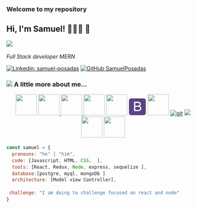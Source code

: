 ### Welcome to my repository 



<h2> Hi, I'm Samuel! 👦🏽‍💻 👋</h2>
<img src="https://elements-cover-images-0.imgix.net/37a16df5-688a-4d87-be17-77674edea0cd?auto=compress%2Cformat&fit=max&w=1170&s=8ba017a48f2d8f3fd32fdceb83430aea" width="200">
<p><em>Full Stack developer MERN  
</em></p>

[![Linkedin: samuel-posadas](https://img.shields.io/badge/-samuelPosadas-blue?style=flat-square&logo=Linkedin&logoColor=white&link=https://www.linkedin.com/in/samuel-posadas/)](https://www.linkedin.com/in/samuel-posadas/)
[![GitHub SamuelPosadas](https://img.shields.io/github/followers/SamuelPosadas?label=follow&style=social)](https://github.com/samuelposadas)


### <img src="https://i.pinimg.com/originals/93/d3/e3/93d3e31639a4d07613de9dccdc8bd5e8.png" width="50"> A little more about me...  

<div align='center'>
  <a href="https://developer.mozilla.org/es/docs/Web/JavaScript"><img src="https://raw.githubusercontent.com/yurijserrano/Github-Profile-Readme-Logos/master/programming%20languages/javascript.svg"  height="55" width="55" ></a>
  <a href="https://developer.mozilla.org/es/docs/Web/CSS"><img src="https://raw.githubusercontent.com/yurijserrano/Github-Profile-Readme-Logos/master/others/css.svg"  height="55" width="55" >
  <a href="https://developer.mozilla.org/es/docs/Web/HTML"><img src="https://raw.githubusercontent.com/yurijserrano/Github-Profile-Readme-Logos/master/others/html.svg"  height="55" width="55" >
  <a href="https://es.reactjs.org/"><img src="https://raw.githubusercontent.com/yurijserrano/Github-Profile-Readme-Logos/master/frameworks/react.svg"  height="55" width="55" ></a>
  <a href="https://es.redux.js.org/"><img src="https://raw.githubusercontent.com/yurijserrano/Github-Profile-Readme-Logos/master/frameworks/redux.svg"  height="55" width="55" ></a>
    <a href="https://getbootstrap.com/"><img src="https://raw.githubusercontent.com/devicons/devicon/9f4f5cdb393299a81125eb5127929ea7bfe42889/icons/bootstrap/bootstrap-plain.svg" alt="Bootstrap" width="45" height="45"/></a>
  <a href="https://nodejs.org/es/"><img src="https://raw.githubusercontent.com/yurijserrano/Github-Profile-Readme-Logos/master/frameworks/nodejs.svg"  height="55" width="55" ></a>
    <a href="https://git-scm.com/"><img src="https://www.vectorlogo.zone/logos/git-scm/git-scm-icon.svg" alt="git" width="50" height="50"/></a>
 <a href="https://expressjs.com/"><img src="https://ih1.redbubble.net/image.438908244.6144/flat,128x128,075,t.u2.jpg"  height="45" ></a>
  <a href="https://www.postgresql.org/"><img src="https://raw.githubusercontent.com/yurijserrano/Github-Profile-Readme-Logos/master/databases/postgresql.svg"  height="55" width="55" ></a>
  <a href="https://sequelize.org/"><img src="https://camo.githubusercontent.com/c7df0ed52a480ff725aac7ac3a11c8aedb6f60ea8ab01929c6adea9903589222/68747470733a2f2f63646e2e69636f6e2d69636f6e732e636f6d2f69636f6e73322f323130372f504e472f3531322f66696c655f747970655f73657175656c697a655f69636f6e5f3133303137332e706e67"  height="55" width="55" ></a>

 
  </div>
    
   

```javascript
const samuel = {
  pronouns: "he" | "him",
  code: [Javascript, HTML, CSS,  ],
  tools: [React, Redux, Node, express, sequelize ],
  database:[postgre, myql, mongoDb ]
  architecture: [Model view Controller],
  
 challenge: "I am doing to challenge focused on react and node"
}


